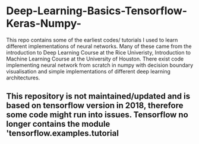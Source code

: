 # Deep-Learning-Basics-Tensorflow-Keras-Numpy-


This repo contains some of the earliest codes/ tutorials I used to learn different implementations of neural networks. Many of these came from the introduction to Deep Learning Course at the Rice Univeristy, Introduction to Machine Learning Course at the University of Houston. There exist code implementing neural network from scratch in numpy with decision boundary visualisation and simple implementations of different deep learning architectures. 

## This repository is not maintained/updated and is based on tensorflow version in 2018, therefore some code might run into issues.  Tensorflow no longer contains the module 'tensorflow.examples.tutorial
